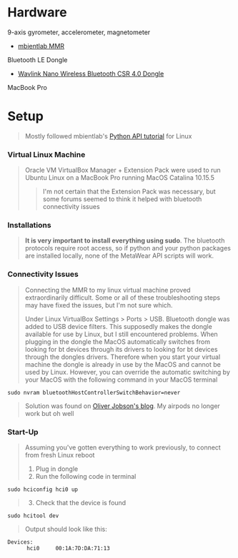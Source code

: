 # Hardware

9-axis gyrometer, accelerometer, magnetometer
* [mbientlab MMR](https://mbientlab.com/store/metamotionr/)

Bluetooth LE Dongle
* [Wavlink Nano Wireless Bluetooth CSR 4.0 Dongle](https://www.newegg.com/p/1GK-004B-00001)

MacBook Pro

# Setup

> Mostly followed mbientlab's [Python API tutorial](https://mbientlab.com/tutorials/PyLinux.html) for Linux

### Virtual Linux Machine

>  Oracle VM VirtualBox Manager + Extension Pack were used to run Ubuntu Linux on a MacBook Pro running MacOS Catalina 10.15.5
>> I'm not certain that the Extension Pack was necessary, but some forums seemed to think it helped with bluetooth connectivity issues

### Installations

> **It is very important to install everything using sudo**. The bluetooth protocols require root access, so if python and your python packages are installed locally, none of the MetaWear API scripts will work.

### Connectivity Issues

> Connecting the MMR to my linux virtual machine proved extraordinarily difficult. Some or all of these troubleshooting steps may have fixed the issues, but I'm not sure which.
>
> Under Linux VirtualBox Settings > Ports > USB. Bluetooth dongle was added to USB device filters. This supposedly makes the dongle available for use by Linux, but I still encountered problems. When plugging in the dongle the MacOS automatically switches from looking for bt devices through its drivers to looking for bt devices through the dongles drivers. Therefore when you start your virtual machine the dongle is already in use by the MacOS and cannot be used by Linux. However, you can override the automatic switching by your MacOS with the following command in your MacOS terminal
```
sudo nvram bluetoothHostControllerSwitchBehavior=never
```
> Solution was found on [Oliver Jobson's blog](https://www.oliverjobson.co.uk/technology/solved-mac-os-host-usb-bluetooth-device-not-available-for-guest-os-virtual-machine/). My airpods no longer work but oh well

### Start-Up

> Assuming you've gotten everything to work previously, to connect from fresh Linux reboot
> 1) Plug in dongle
> 2) Run the following code in terminal
```
sudo hciconfig hci0 up
```
> 3) Check that the device is found
```
sudo hcitool dev
```
> Output should look like this:
```
Devices:
      hci0     00:1A:7D:DA:71:13
```
